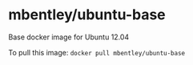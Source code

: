 mbentley/ubuntu-base
==================

Base docker image for Ubuntu 12.04

To pull this image:
`docker pull mbentley/ubuntu-base`
